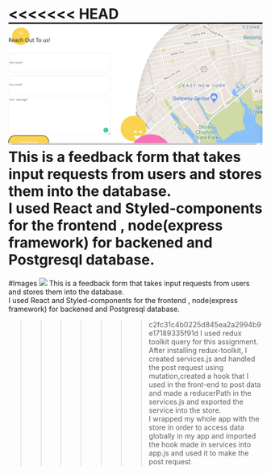 <<<<<<< HEAD
![](\public\images\work2.png)
This is a feedback form that takes input requests from users and stores them into the database.<br />
I used React and Styled-components for the frontend , node(express framework) for backened and Postgresql database.<br />
=======
#Images
![](blob/master/public/images/work2.png)
This is a feedback form that takes input requests from users and stores them into the database.<br />
I used React and Styled-components for the frontend , node(express framework) for backened and Postgresql database.
>>>>>>> c2fc31c4b0225d845ea2a2994b9e17189335f91d
I used redux toolkit query for this assignment.
After installing redux-toolkit, I created services.js and handled the post request using mutation,created a hook that I used in the front-end to post data and made a reducerPath in the services.js and exported the service into the  store.<br />
I wrapped my whole app with the store in order to access data globally in my app and imported the hook made in services into app.js and used it to make the post request<br/>
